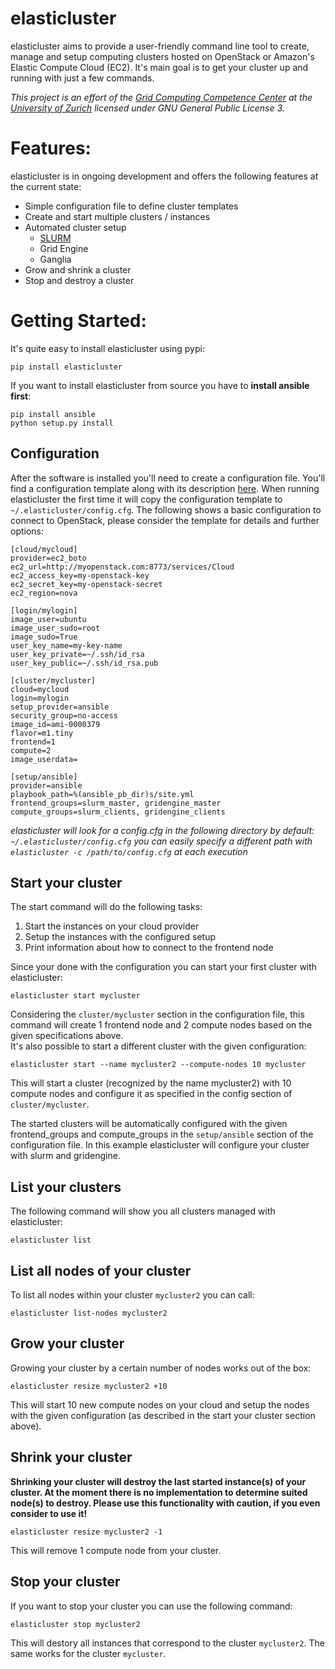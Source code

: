 elasticluster
=============
elasticluster aims to provide a user-friendly command line tool to create, manage and setup computing clusters hosted on OpenStack or Amazon's Elastic Compute Cloud (EC2). It's main goal is to get your cluster up and running with just a few commands.  
  
*This project is an effort of the [Grid Computing Competence Center](http://www.gc3.uzh.ch/) at the [University of Zurich](http://www.uzh.ch) licensed under GNU General Public License 3.*

Features:
==========
elasticluster is in ongoing development and offers the following features at the current state:
* Simple configuration file to define cluster templates
* Create and start multiple clusters / instances
* Automated cluster setup
    * [SLURM](https://computing.llnl.gov/linux/slurm/)
    * Grid Engine
    * Ganglia
* Grow and shrink a cluster
* Stop and destroy a cluster

Getting Started:
===============
It's quite easy to install elasticluster using pypi: 
```shell
pip install elasticluster
```
If you want to install elasticluster from source you have to **install ansible first**:
```shell
pip install ansible
python setup.py install
```

## Configuration
After the software is installed you'll need to create a configuration file. You'll find a configuration template along with its description [here](docs/config.template.ini). When running elasticluster the first time it will copy the configuration template to `~/.elasticluster/config.cfg`. The following shows a basic configuration to connect to OpenStack, please consider the template for details and further options:
```
[cloud/mycloud]
provider=ec2_boto
ec2_url=http://myopenstack.com:8773/services/Cloud
ec2_access_key=my-openstack-key
ec2_secret_key=my-openstack-secret
ec2_region=nova

[login/mylogin]
image_user=ubuntu
image_user_sudo=root
image_sudo=True
user_key_name=my-key-name
user_key_private=~/.ssh/id_rsa
user_key_public=~/.ssh/id_rsa.pub

[cluster/mycluster]
cloud=mycloud
login=mylogin
setup_provider=ansible
security_group=no-access
image_id=ami-0000379
flavor=m1.tiny
frontend=1
compute=2
image_userdata=

[setup/ansible]
provider=ansible
playbook_path=%(ansible_pb_dir)s/site.yml
frontend_groups=slurm_master, gridengine_master
compute_groups=slurm_clients, gridengine_clients
```
*elasticluster will look for a config.cfg in the following directory by default: `~/.elasticluster/config.cfg` you can easily specify a different path with `elasticluster -c /path/to/config.cfg` at each execution*
  
## Start your cluster
The start command will do the following tasks:  
1. Start the instances on your cloud provider  
2. Setup the instances with the configured setup  
3. Print information about how to connect to the frontend node

Since your done with the configuration you can start your first cluster with elasticluster:
```shell
elasticluster start mycluster
```
Considering the `cluster/mycluster` section in the configuration file, this command will create 1 frontend node and 2 compute nodes based on the given specifications above.  
It's also possible to start a different cluster with the given configuration:
```shell
elasticluster start --name mycluster2 --compute-nodes 10 mycluster
```
This will start a cluster (recognized by the name mycluster2) with 10 compute nodes and configure it as specified in the config section of `cluster/mycluster`.  

The started clusters will be automatically configured with the given frontend_groups and compute_groups in the `setup/ansible` section of the configuration file. In this example elasticluster will configure your cluster with slurm and gridengine.  

## List your clusters
The following command will show you all clusters managed with elasticluster:
```shell
elasticluster list
```

## List all nodes of your cluster
To list all nodes within your cluster `mycluster2` you can call:
```shell
elasticluster list-nodes mycluster2
```

## Grow your cluster
Growing your cluster by a certain number of nodes works out of the box:
```shell
elasticluster resize mycluster2 +10
```
This will start 10 new compute nodes on your cloud and setup the nodes with the given configuration (as described in the start your cluster section above).

## Shrink your cluster
**Shrinking your cluster will destroy the last started instance(s) of your cluster. At the moment there is no implementation to determine suited node(s) to destroy. Please use this functionality with caution, if you even consider to use it!**
```shell
elasticluster resize mycluster2 -1
```
This will remove 1 compute node from your cluster.
## Stop your cluster
If you want to stop your cluster you can use the following command:
```shell
elasticluster stop mycluster2
```
This will destory all instances that correspond to the cluster `mycluster2`. The same works for the cluster `mycluster`.














